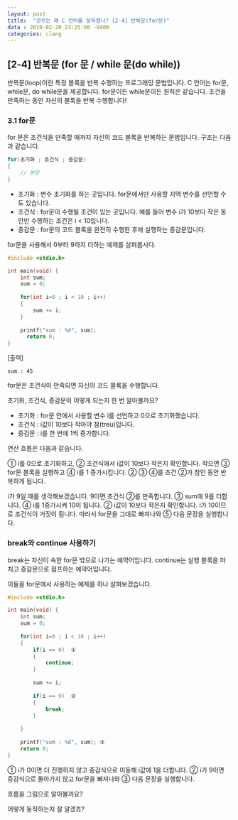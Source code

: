 ```yaml
---
layout: post
title:  "관우는 왜 C 언어를 살육했나? [2-4] 반복문(for문)"
data : 2019-02-20 23:25:00 -0400
categories: clang
---
```


## [2-4] 반복문 (for 문 / while 문(do while))
반복문(loop)이란 특정 블록을 반복 수행하는 프로그래밍 문법입니다. C 언어는 for문, while문, do while문을 제공합니다. for문이든 while문이든 원칙은 같습니다. 조건을 만족하는 동안 자신의 블록을 반복 수행합니다!

### 3.1 for문
for 문은 조건식을 만족할 때까지 자신의 코드 블록을 반복하는 문법입니다. 구조는 다음과 같습니다.

```c
for(초기화 ; 조건식 ; 증감문)
{
    // 본문
}
```

 - 초기화 : 변수 초기화를 하는 곳입니다. for문에서만 사용할 지역 변수를 선언할 수도 있습니다.
 - 조건식 : for문이 수행될 조건이 있는 곳입니다. 예를 들어 변수 i가 10보다 작은 동안만 수행하는 조건은 i < 10입니다. 
 - 증감문 : for문의 코드 블록을 완전히 수행한 후에 실행하는 증감문입니다.


for문을 사용해서 0부터 9까지 더하는 예제를 살펴봅시다.

```c
#include <stdio.h>

int main(void) {
	int sum;
	sum = 0; 
	
	for(int i=0 ; i < 10 ; i++)
	{
		sum += i;
	}
	
	printf("sum : %d", sum);
      return 0;
}
```

[출력]
```
sum : 45
```

for문은 조건식이 만족되면 자신의 코드 블록을 수행합니다.

초기화, 조건식, 증감문이 어떻게 되는지 한 번 알아볼까요?

 - 초기화 : for문 안에서 사용할 변수 i를 선언하고 0으로 초기화했습니다.
 - 조건식 : i값이 10보다 작아야 참(treu)입니다.
 - 증감문 : i를 한 번에 1씩 증가합니다.

연산 흐름은 다음과 같습니다.



① i를 0으로 초기화하고, ② 조건식에서 i값이 10보다 작은지 확인합니다. 작으면 ③ for문 블록을 실행하고 ④ i를 1 증가시킵니다. ② ③ ④를 조건 ②가 참인 동안 반복하게 됩니다.

i가 9일 때를 생각해보겠습니다. 9이면 조건식 ②를 만족합니다. ③ sum에 9를 더합니다. ④ i를 1증가시켜 10이 됩니다. ② i값이 10보다 작은지 확인합니다. i가 10이므로 조건식이 거짓이 됩니다. 따라서 for문을 그대로 빠져나와 ⑤ 다음 문장을 실행합니다. 


### break와 continue 사용하기
break는 자신이 속한 for문 밖으로 나가는 예약어입니다.
continue는 실행 블록을 마치고 증감문으로 점프하는 예약어입니다.

이둘을 for문에서 사용하는 예제를 하나 살펴보겠습니다.

```c
#include <stdio.h>

int main(void) {
	int sum;
	sum = 0; 
	
	for(int i=0 ; i < 10 ; i++)
	{
		if(i == 0)  ① 
		{
			continue;
		}
		
		sum += i;
		
		if(i == 9)  ②
		{
			break;
		}
		
	}
	
	printf("sum : %d", sum); ③
    return 0;
}
```

① i가 0이면 더 진행하지 않고 증감식으로 이동해 i값에 1을 더합니다. ② i가 9이면 증감식으로 돌아가지 않고 for문을 빠져나와 ③ 다음 문장을 실행합니다.

흐름을 그림으로 알아볼까요?



어떻게 동작하는지 잘 알겠죠? 
